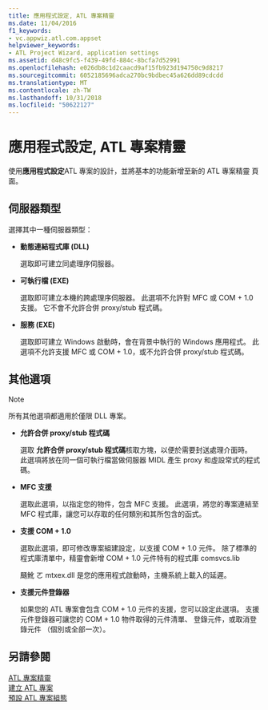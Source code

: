 ```yaml
---
title: 應用程式設定, ATL 專案精靈
ms.date: 11/04/2016
f1_keywords:
- vc.appwiz.atl.com.appset
helpviewer_keywords:
- ATL Project Wizard, application settings
ms.assetid: d48c9fc5-f439-49fd-884c-8bcfa7d52991
ms.openlocfilehash: e026db8c1d2caacd9af15fb923d194750c9d8217
ms.sourcegitcommit: 6052185696adca270bc9bdbec45a626dd89cdcdd
ms.translationtype: MT
ms.contentlocale: zh-TW
ms.lasthandoff: 10/31/2018
ms.locfileid: "50622127"
---
```

# <a name="application-settings-atl-project-wizard"></a>應用程式設定, ATL 專案精靈

使用**應用程式設定**ATL 專案的設計，並將基本的功能新增至新的 ATL 專案精靈 頁面。

## <a name="server-type"></a>伺服器類型

選擇其中一種伺服器類型：

- **動態連結程式庫 (DLL)**

   選取即可建立同處理序伺服器。

- **可執行檔 (EXE)**

   選取即可建立本機的跨處理序伺服器。 此選項不允許對 MFC 或 COM + 1.0 支援。 它不會不允許合併 proxy/stub 程式碼。

- **服務 (EXE)**

   選取即可建立 Windows 啟動時，會在背景中執行的 Windows 應用程式。 此選項不允許支援 MFC 或 COM + 1.0，或不允許合併 proxy/stub 程式碼。

## <a name="additional-options"></a>其他選項

> [!NOTE]
> 所有其他選項都適用於僅限 DLL 專案。

- **允許合併 proxy/stub 程式碼**

   選取 **允許合併 proxy/stub 程式碼**核取方塊，以便於需要封送處理介面時。 此選項將放在同一個可執行檔當做伺服器 MIDL 產生 proxy 和虛設常式的程式碼。

- **MFC 支援**

   選取此選項，以指定您的物件，包含 MFC 支援。 此選項，將您的專案連結至 MFC 程式庫，讓您可以存取的任何類別和其所包含的函式。

- **支援 COM + 1.0**

   選取此選項，即可修改專案組建設定，以支援 COM + 1.0 元件。 除了標準的程式庫清單中，精靈會新增 COM + 1.0 元件特有的程式庫 comsvcs.lib

   颾魤 ㄛ mtxex.dll 是您的應用程式啟動時，主機系統上載入的延遲。

- **支援元件登錄器**

   如果您的 ATL 專案會包含 COM + 1.0 元件的支援，您可以設定此選項。 支援元件登錄器可讓您的 COM + 1.0 物件取得的元件清單、 登錄元件，或取消登錄元件 （個別或全部一次）。

## <a name="see-also"></a>另請參閱

[ATL 專案精靈](../../atl/reference/atl-project-wizard.md)<br/>
[建立 ATL 專案](../../atl/reference/creating-an-atl-project.md)<br/>
[預設 ATL 專案組態](../../atl/reference/default-atl-project-configurations.md)

